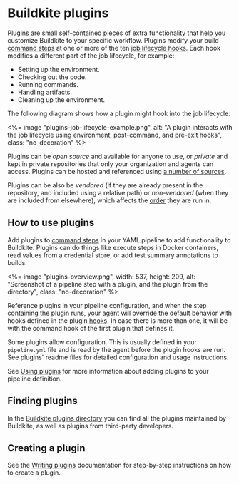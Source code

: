 # Buildkite plugins

Plugins are small self-contained pieces of extra functionality that help you customize Buildkite to your specific workflow. Plugins modify your build [command steps](/docs/pipelines/configure/step-types/command-step) at one or more of the ten [job lifecycle hooks](/docs/agent/v3/hooks). Each hook modifies a different part of the job lifecycle, for example:

- Setting up the environment.
- Checking out the code.
- Running commands.
- Handling artifacts.
- Cleaning up the environment.

The following diagram shows how a plugin might hook into the job lifecycle:

<%= image "plugins-job-lifecycle-example.png", alt: "A plugin interacts with the job lifecycle using environment, post-command, and pre-exit hooks", class: "no-decoration" %>

Plugins can be *open source* and available for anyone to use, or *private* and kept in private repositories that only your organization and agents can access. Plugins can be hosted and referenced using [a number of sources](/docs/pipelines/integrations/plugins/using#plugin-sources).

Plugins can be also be *vendored* (if they are already present in the repository, and included using a relative path) or *non-vendored* (when they are included from elsewhere), which affects the [order](/docs/agent/v3/hooks#job-lifecycle-hooks) they are run in.

## How to use plugins

Add plugins to [command steps](/docs/pipelines/configure/step-types/command-step) in your YAML pipeline to add functionality to Buildkite. Plugins can do things like execute steps in Docker containers, read values from a credential store, or add test summary annotations to builds.

<%= image "plugins-overview.png", width: 537, height: 209, alt: "Screenshot of a pipeline step with a plugin, and the plugin from the directory", class: "no-decoration" %>

Reference plugins in your pipeline configuration, and when the step containing the plugin runs, your agent will override the default behavior with hooks defined in the plugin [hooks](/docs/agent/v3/hooks). In case there is more than one, it will be with the command hook of the first plugin that defines it.

Some plugins allow configuration. This is usually defined in your `pipeline.yml` file and is read by the agent before the plugin hooks are run. See plugins' readme files for detailed configuration and usage instructions.

See [Using plugins](/docs/pipelines/integrations/plugins/using) for more information about adding plugins to your pipeline definition.

## Finding plugins

In the [Buildkite plugins directory](/docs/pipelines/integrations/plugins/directory) you can find all the plugins maintained by Buildkite, as well as plugins from third-party developers.

## Creating a plugin

See the [Writing plugins](/docs/pipelines/integrations/plugins/writing) documentation for step-by-step instructions on how to create a plugin.

